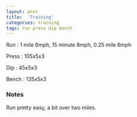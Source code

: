 ```yaml
---
layout: post
title:  'Training'
categories: training
tags: run press dip bench
---
```


Run         :   1 mile 6mph, 15 minute 8mph, 0.25 mile 6mph

Press       :   105x5x3

Dip         :   45x5x3

Bench       :   135x5x3

### Notes

Run pretty easy, a bit over two miles.
